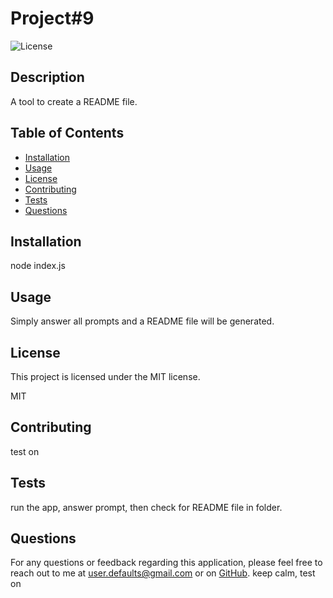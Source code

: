 
# Project#9
![License](https://img.shields.io/badge/License-MIT-green.svg)

## Description
A tool to create a README file.

## Table of Contents
- [Installation](#installation)
- [Usage](#usage)
- [License](#license)
- [Contributing](#contributing)
- [Tests](#tests)
- [Questions](#questions)

## Installation
node index.js

## Usage
Simply answer all prompts and a README file will be generated.

## License
This project is licensed under the MIT license.

MIT

## Contributing
test on

## Tests
run the app, answer prompt, then check for README file in folder.


## Questions
For any questions or feedback regarding this application, please feel free to reach out to me at user.defaults@gmail.com or on [GitHub](https://github.com/userdefault13).
keep calm, test on
